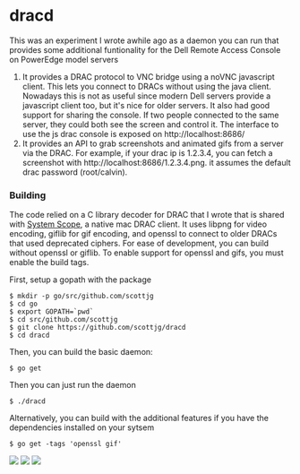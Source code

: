# dracd

This was an experiment I wrote awhile ago as a daemon you can run that provides some additional funtionality for the Dell Remote Access Console on PowerEdge model servers

1. It provides a DRAC protocol to VNC bridge using a noVNC javascript client. This lets you connect to DRACs without using the java client. Nowadays this is not as useful since modern Dell servers provide a javascript client too, but it's nice for older servers. It also had good support for sharing the console. If two people connected to the same server, they could both see the screen and control it. The interface to use the js drac console is exposed on http://localhost:8686/
2. It provides an API to grab screenshots and animated gifs from a server via the DRAC. For example, if your drac ip is 1.2.3.4, you can fetch a screenshot with http://localhost:8686/1.2.3.4.png. it assumes the default drac password (root/calvin).

### Building

The code relied on a C library decoder for DRAC that I wrote that is shared with [System Scope](https://getsystemscope.com/), a native mac DRAC client. It uses libpng for video encoding, giflib for gif encoding, and openssl to connect to older DRACs that used deprecated ciphers. For ease of development, you can build without openssl or giflib. To enable support for openssl and gifs, you must enable the build tags.

First, setup a gopath with the package
```
$ mkdir -p go/src/github.com/scottjg
$ cd go
$ export GOPATH=`pwd`
$ cd src/github.com/scottjg
$ git clone https://github.com/scottjg/dracd
$ cd dracd
```

Then, you can build the basic daemon:
```
$ go get
```

Then you can just run the daemon
```
$ ./dracd
```

Alternatively, you can build with the additional features if you have the dependencies installed on your sytsem
```
$ go get -tags 'openssl gif'
```


![](https://cl.ly/373d1V1y2b2y/Screen%20Shot%202018-07-15%20at%201.35.03%20PM.png)
![](https://cl.ly/0p2u1v2V2P3p/Screen%20Shot%202018-07-15%20at%201.39.56%20PM.png)
![](https://cl.ly/0i2A0J2a1l1d/Screen%20Shot%202018-07-15%20at%201.35.53%20PM.png)
